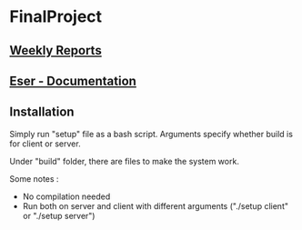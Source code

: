 # FinalProject

## [Weekly Reports](https://github.com/afeser/FinalProject/tree/Report/Reports)

## [Eser - Documentation](https://github.com/afeser/FinalProject/tree/master/pi)


## Installation
Simply run "setup" file as a bash script. Arguments specify whether build is for client or server.

Under "build" folder, there are files to make the system work.

Some notes :
- No compilation needed
- Run both on server and client with different arguments ("./setup client" or "./setup server")
